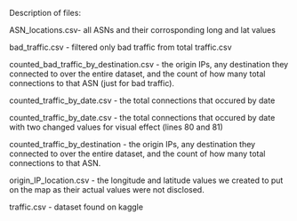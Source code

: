 Description of files: 

ASN_locations.csv- all ASNs and their corrosponding long and lat values

bad_traffic.csv - filtered only bad traffic from total traffic.csv

counted_bad_traffic_by_destination.csv - the origin IPs, any destination they connected to 
  over the entire dataset, and the count of how many total connections to that ASN (just for bad traffic).
  
counted_traffic_by_date.csv - the total connections that occured by date

counted_traffic_by_date.csv - the total connections that occured by date with two changed values for visual
  effect (lines 80 and 81)
  
counted_traffic_by_destination - the origin IPs, any destination they connected to 
  over the entire dataset, and the count of how many total connections to that ASN.
  
origin_IP_location.csv - the longitude and latitude values we created to put on the map as their 
  actual values were not disclosed.
  
traffic.csv - dataset found on kaggle
